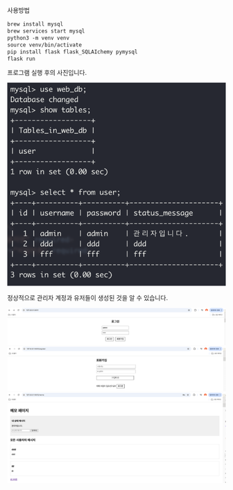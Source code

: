 사용방법
```
brew install mysql
brew services start mysql
python3 -m venv venv
source venv/bin/activate
pip install flask flask_SQLAIchemy pymysql
flask run
```

프로그램 실행 후의 사진입니다. 

![MySQL Image](./mysql_img.png)

정상적으로 관리자 계정과 유저들이 생성된 것을 알 수 있습니다.

![index](./index.png)
![regi](./regi.png)
![memo](./memo.png)



